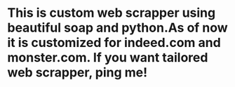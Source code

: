 # This is custom web scrapper using beautiful soap and python.As of now it is customized for indeed.com and monster.com. If you want tailored web scrapper, ping me!
